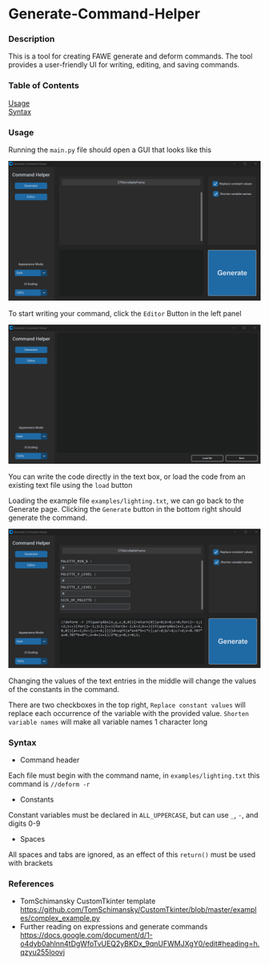 # Generate-Command-Helper

### Description
This is a tool for creating FAWE generate and deform commands. The tool provides a user-friendly UI for writing, editing, and saving commands. 

### Table of Contents  
[Usage](#usage)  
[Syntax](#syntax)  

### Usage
Running the `main.py` file should open a GUI that looks like this

![Generator GUI](images/generator_gui.png)

To start writing your command, click the `Editor` Button in the left panel

![Editor GUI](images/editor_gui.png)

You can write the code directly in the text box, or load the code from an existing text file using the `load` button

Loading the example file `examples/lighting.txt`, we can go back to the Generate page. Clicking the `Generate` button in the bottom right should generate the command. 

![generated examples/lightning.txt](images/generated_example.png)

Changing the values of the text entries in the middle will change the values of the constants in the command. 

There are two checkboxes in the top right, `Replace constant values` will replace each occurrence of the variable with the provided value. `Shorten variable names` will make all variable names 1 character long

### Syntax

- Command header

Each file must begin with the command name, in `examples/lighting.txt` this command is `//deform -r`
- Constants

Constant variables must be declared in `ALL_UPPERCASE`, but can use `_`, `-`, and digits 0-9

- Spaces

All spaces and tabs are ignored, as an effect of this `return()` must be used with brackets

### References

- TomSchimansky CustomTkinter template https://github.com/TomSchimansky/CustomTkinter/blob/master/examples/complex_example.py
- Further reading on expressions and generate commands https://docs.google.com/document/d/1-o4dyb0ahlnn4tDgWfoTvUEQ2yBKDx_9qnUFWMJXgY0/edit#heading=h.qzyu255loovj